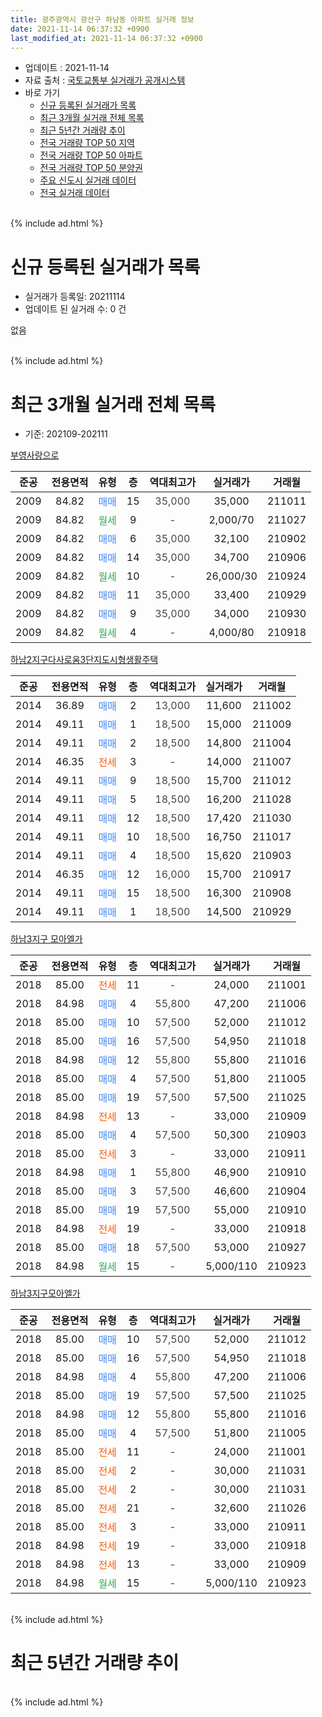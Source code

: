 ```yaml
---
title: 광주광역시 광산구 하남동 아파트 실거래 정보
date: 2021-11-14 06:37:32 +0900
last_modified_at: 2021-11-14 06:37:32 +0900
---
```


* 업데이트 : 2021-11-14
* 자료 출처 : [국토교통부 실거래가 공개시스템](http://rt.molit.go.kr)
* 바로 가기
    * [신규 등록된 실거래가 목록](#신규-등록된-실거래가-목록)
    * [최근 3개월 실거래 전체 목록](#최근-3개월-실거래-전체-목록)
    * [최근 5년간 거래량 추이](#최근-5년간-거래량-추이)
    * [전국 거래량 TOP 50 지역](https://inasie.github.io/apt-trade-info/최근-3개월-전국에서-가장-거래가-많이-발생한-지역)
    * [전국 거래량 TOP 50 아파트](https://inasie.github.io/apt-trade-info/최근-3개월-전국에서-가장-거래가-많이-발생한-아파트)
    * [전국 거래량 TOP 50 분양권](https://inasie.github.io/apt-trade-info/최근-3개월-전국에서-가장-거래가-많이-발생한-분양권)
    * [주요 신도시 실거래 데이터](https://inasie.github.io/apt-trade-info/주요-신도시)
    * [전국 실거래 데이터](https://inasie.github.io/apt-trade-info/전국)
<br>
{% include ad.html %}
<br>

# 신규 등록된 실거래가 목록
* 실거래가 등록일: 20211114
* 업데이트 된 실거래 수: 0 건

없음

<br>
{% include ad.html %}
<br>

# 최근 3개월 실거래 전체 목록
* 기준: 202109-202111


[부영사랑으로](https://search.naver.com/search.naver?query=%EA%B4%91%EC%A3%BC%EA%B4%91%EC%97%AD%EC%8B%9C+%EA%B4%91%EC%82%B0%EA%B5%AC+%ED%95%98%EB%82%A8%EB%8F%99+%EB%B6%80%EC%98%81%EC%82%AC%EB%9E%91%EC%9C%BC%EB%A1%9C)

|준공|전용면적|유형|층|역대최고가|실거래가|거래월|
|:---:|:---:|:---:|:---:|:---:|:---:|:---:|
|2009|84.82|<span style="color:#4285f3">매매</span>|15|<span style="color:#444444">35,000</span>|35,000|211011|
|2009|84.82|<span style="color:#34a853">월세</span>|9|<span style="color:#444444">-</span>|2,000/70|211027|
|2009|84.82|<span style="color:#4285f3">매매</span>|6|<span style="color:#444444">35,000</span>|32,100|210902|
|2009|84.82|<span style="color:#4285f3">매매</span>|14|<span style="color:#444444">35,000</span>|34,700|210906|
|2009|84.82|<span style="color:#34a853">월세</span>|10|<span style="color:#444444">-</span>|26,000/30|210924|
|2009|84.82|<span style="color:#4285f3">매매</span>|11|<span style="color:#444444">35,000</span>|33,400|210929|
|2009|84.82|<span style="color:#4285f3">매매</span>|9|<span style="color:#444444">35,000</span>|34,000|210930|
|2009|84.82|<span style="color:#34a853">월세</span>|4|<span style="color:#444444">-</span>|4,000/80|210918|

[하남2지구다사로움3단지도시형생활주택](https://search.naver.com/search.naver?query=%EA%B4%91%EC%A3%BC%EA%B4%91%EC%97%AD%EC%8B%9C+%EA%B4%91%EC%82%B0%EA%B5%AC+%ED%95%98%EB%82%A8%EB%8F%99+%ED%95%98%EB%82%A82%EC%A7%80%EA%B5%AC%EB%8B%A4%EC%82%AC%EB%A1%9C%EC%9B%803%EB%8B%A8%EC%A7%80%EB%8F%84%EC%8B%9C%ED%98%95%EC%83%9D%ED%99%9C%EC%A3%BC%ED%83%9D)

|준공|전용면적|유형|층|역대최고가|실거래가|거래월|
|:---:|:---:|:---:|:---:|:---:|:---:|:---:|
|2014|36.89|<span style="color:#4285f3">매매</span>|2|<span style="color:#444444">13,000</span>|11,600|211002|
|2014|49.11|<span style="color:#4285f3">매매</span>|1|<span style="color:#444444">18,500</span>|15,000|211009|
|2014|49.11|<span style="color:#4285f3">매매</span>|2|<span style="color:#444444">18,500</span>|14,800|211004|
|2014|46.35|<span style="color:#ff5a00">전세</span>|3|<span style="color:#444444">-</span>|14,000|211007|
|2014|49.11|<span style="color:#4285f3">매매</span>|9|<span style="color:#444444">18,500</span>|15,700|211012|
|2014|49.11|<span style="color:#4285f3">매매</span>|5|<span style="color:#444444">18,500</span>|16,200|211028|
|2014|49.11|<span style="color:#4285f3">매매</span>|12|<span style="color:#444444">18,500</span>|17,420|211030|
|2014|49.11|<span style="color:#4285f3">매매</span>|10|<span style="color:#444444">18,500</span>|16,750|211017|
|2014|49.11|<span style="color:#4285f3">매매</span>|4|<span style="color:#444444">18,500</span>|15,620|210903|
|2014|46.35|<span style="color:#4285f3">매매</span>|12|<span style="color:#444444">16,000</span>|15,700|210917|
|2014|49.11|<span style="color:#4285f3">매매</span>|15|<span style="color:#444444">18,500</span>|16,300|210908|
|2014|49.11|<span style="color:#4285f3">매매</span>|1|<span style="color:#444444">18,500</span>|14,500|210929|

[하남3지구 모아엘가](https://search.naver.com/search.naver?query=%EA%B4%91%EC%A3%BC%EA%B4%91%EC%97%AD%EC%8B%9C+%EA%B4%91%EC%82%B0%EA%B5%AC+%ED%95%98%EB%82%A8%EB%8F%99+%ED%95%98%EB%82%A83%EC%A7%80%EA%B5%AC+%EB%AA%A8%EC%95%84%EC%97%98%EA%B0%80)

|준공|전용면적|유형|층|역대최고가|실거래가|거래월|
|:---:|:---:|:---:|:---:|:---:|:---:|:---:|
|2018|85.00|<span style="color:#ff5a00">전세</span>|11|<span style="color:#444444">-</span>|24,000|211001|
|2018|84.98|<span style="color:#4285f3">매매</span>|4|<span style="color:#444444">55,800</span>|47,200|211006|
|2018|85.00|<span style="color:#4285f3">매매</span>|10|<span style="color:#444444">57,500</span>|52,000|211012|
|2018|85.00|<span style="color:#4285f3">매매</span>|16|<span style="color:#444444">57,500</span>|54,950|211018|
|2018|84.98|<span style="color:#4285f3">매매</span>|12|<span style="color:#444444">55,800</span>|55,800|211016|
|2018|85.00|<span style="color:#4285f3">매매</span>|4|<span style="color:#444444">57,500</span>|51,800|211005|
|2018|85.00|<span style="color:#4285f3">매매</span>|19|<span style="color:#444444">57,500</span>|57,500|211025|
|2018|84.98|<span style="color:#ff5a00">전세</span>|13|<span style="color:#444444">-</span>|33,000|210909|
|2018|85.00|<span style="color:#4285f3">매매</span>|4|<span style="color:#444444">57,500</span>|50,300|210903|
|2018|85.00|<span style="color:#ff5a00">전세</span>|3|<span style="color:#444444">-</span>|33,000|210911|
|2018|84.98|<span style="color:#4285f3">매매</span>|1|<span style="color:#444444">55,800</span>|46,900|210910|
|2018|85.00|<span style="color:#4285f3">매매</span>|3|<span style="color:#444444">57,500</span>|46,600|210904|
|2018|85.00|<span style="color:#4285f3">매매</span>|19|<span style="color:#444444">57,500</span>|55,000|210910|
|2018|84.98|<span style="color:#ff5a00">전세</span>|19|<span style="color:#444444">-</span>|33,000|210918|
|2018|85.00|<span style="color:#4285f3">매매</span>|18|<span style="color:#444444">57,500</span>|53,000|210927|
|2018|84.98|<span style="color:#34a853">월세</span>|15|<span style="color:#444444">-</span>|5,000/110|210923|

[하남3지구모아엘가](https://search.naver.com/search.naver?query=%EA%B4%91%EC%A3%BC%EA%B4%91%EC%97%AD%EC%8B%9C+%EA%B4%91%EC%82%B0%EA%B5%AC+%ED%95%98%EB%82%A8%EB%8F%99+%ED%95%98%EB%82%A83%EC%A7%80%EA%B5%AC%EB%AA%A8%EC%95%84%EC%97%98%EA%B0%80)

|준공|전용면적|유형|층|역대최고가|실거래가|거래월|
|:---:|:---:|:---:|:---:|:---:|:---:|:---:|
|2018|85.00|<span style="color:#4285f3">매매</span>|10|<span style="color:#444444">57,500</span>|52,000|211012|
|2018|85.00|<span style="color:#4285f3">매매</span>|16|<span style="color:#444444">57,500</span>|54,950|211018|
|2018|84.98|<span style="color:#4285f3">매매</span>|4|<span style="color:#444444">55,800</span>|47,200|211006|
|2018|85.00|<span style="color:#4285f3">매매</span>|19|<span style="color:#444444">57,500</span>|57,500|211025|
|2018|84.98|<span style="color:#4285f3">매매</span>|12|<span style="color:#444444">55,800</span>|55,800|211016|
|2018|85.00|<span style="color:#4285f3">매매</span>|4|<span style="color:#444444">57,500</span>|51,800|211005|
|2018|85.00|<span style="color:#ff5a00">전세</span>|11|<span style="color:#444444">-</span>|24,000|211001|
|2018|85.00|<span style="color:#ff5a00">전세</span>|2|<span style="color:#444444">-</span>|30,000|211031|
|2018|85.00|<span style="color:#ff5a00">전세</span>|2|<span style="color:#444444">-</span>|30,000|211031|
|2018|85.00|<span style="color:#ff5a00">전세</span>|21|<span style="color:#444444">-</span>|32,600|211026|
|2018|85.00|<span style="color:#ff5a00">전세</span>|3|<span style="color:#444444">-</span>|33,000|210911|
|2018|84.98|<span style="color:#ff5a00">전세</span>|19|<span style="color:#444444">-</span>|33,000|210918|
|2018|84.98|<span style="color:#ff5a00">전세</span>|13|<span style="color:#444444">-</span>|33,000|210909|
|2018|84.98|<span style="color:#34a853">월세</span>|15|<span style="color:#444444">-</span>|5,000/110|210923|


<br>
{% include ad.html %}
<br>

# 최근 5년간 거래량 추이


<div style="width:100%;">
    <canvas id="deal_progress" height="200"></canvas>
</div>

<script>
new Chart(document.getElementById("deal_progress"), {
    type: 'line',
    data: {
        labels: ['201611','201612','201701','201702','201703','201704','201705','201706','201707','201708','201709','201710','201711','201712','201801','201802','201803','201804','201805','201806','201807','201808','201809','201810','201811','201812','201901','201902','201903','201904','201905','201906','201907','201908','201909','201910','201911','201912','202001','202002','202003','202004','202005','202006','202007','202008','202009','202010','202011','202012','202101','202102','202103','202104','202105','202106','202107','202108','202109','202110','202111'],
        datasets: [{
            label: '매매',
            pointRadius: 1,
            data: [2, 1, 2, 2, 2, 2, 3, 4, 3, 3, 6, 2, 3, 5, 14, 18, 27, 24, 24, 31, 48, 72, 77, 59, 36, 16, 8, 6, 4, 0, 4, 3, 6, 6, 2, 5, 1, 4, 4, 1, 4, 3, 2, 6, 6, 7, 9, 8, 31, 58, 19, 14, 25, 38, 30, 13, 15, 20, 13, 20, 0],
            borderColor: "rgba(255, 201, 14, 1)",
            backgroundColor: "rgba(255, 201, 14, 0.5)",
            fill: false,
            lineTension: 0
        },{
            label: '전월세',
            pointRadius: 1,
            data: [23, 20, 22, 9, 14, 20, 24, 24, 38, 45, 38, 31, 32, 19, 16, 8, 12, 20, 27, 23, 37, 43, 36, 50, 39, 28, 38, 9, 15, 19, 32, 39, 41, 63, 51, 45, 27, 17, 14, 13, 15, 25, 24, 39, 40, 57, 44, 47, 25, 17, 15, 9, 8, 9, 8, 9, 6, 8, 10, 7, 0],
            borderColor: "rgba(0, 141, 185, 1)",
            backgroundColor: "rgba(0, 141, 185, 0.5)",
            fill: false,
            lineTension: 0
        }
        ]
    },
    options: {
        responsive: true,
        title: {
            display: false
        },
        tooltips: {
            mode: 'index',
            intersect: false
        },
        hover: {
            mode: 'nearest',
            intersect: true
        },
        scales: {
            xAxes: [{
                display: true,
                scaleLabel: {
                    display: true,
                    labelString: '년/월'
                }
            }],
            yAxes: [{
                display: true,
                ticks: {
                    suggestedMin: 0,
                },
                scaleLabel: {
                    display: true,
                    labelString: '실거래 수'
                }
            }]
        }
    }
});

</script>


<br>
{% include ad.html %}
<br>

